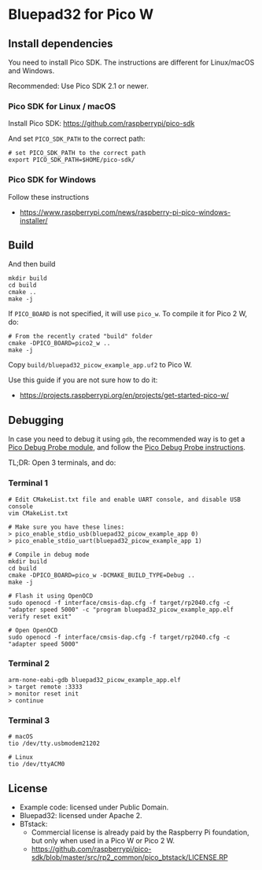 # Bluepad32 for Pico W

## Install dependencies

You need to install Pico SDK. The instructions are different for Linux/macOS and Windows.

Recommended: Use Pico SDK 2.1 or newer.

### Pico SDK for Linux / macOS

Install Pico SDK: https://github.com/raspberrypi/pico-sdk

And set `PICO_SDK_PATH` to the correct path:

```
# set PICO_SDK_PATH to the correct path
export PICO_SDK_PATH=$HOME/pico-sdk/
```

### Pico SDK for Windows

Follow these instructions

* <https://www.raspberrypi.com/news/raspberry-pi-pico-windows-installer/>

## Build

And then build

```shell
mkdir build
cd build
cmake ..
make -j
```

If `PICO_BOARD` is not specified, it will use `pico_w`. To compile it for Pico 2 W, do:

```shell
# From the recently crated "build" folder
cmake -DPICO_BOARD=pico2_w ..
make -j
```

Copy `build/bluepad32_picow_example_app.uf2` to Pico W.

Use this guide if you are not sure how to do it:

* <https://projects.raspberrypi.org/en/projects/get-started-pico-w/>

## Debugging

In case you need to debug it using `gdb`, the recommended way is to get a [Pico Debug Probe module][pico_probe], and
follow the [Pico Debug Probe instructions][pico_probe_doc].

TL;DR: Open 3 terminals, and do:

### Terminal 1

```shell
# Edit CMakeList.txt file and enable UART console, and disable USB console
vim CMakeList.txt

# Make sure you have these lines:
> pico_enable_stdio_usb(bluepad32_picow_example_app 0)
> pico_enable_stdio_uart(bluepad32_picow_example_app 1)
```

```shell
# Compile in debug mode
mkdir build
cd build
cmake -DPICO_BOARD=pico_w -DCMAKE_BUILD_TYPE=Debug ..
make -j
```

```shell
# Flash it using OpenOCD
sudo openocd -f interface/cmsis-dap.cfg -f target/rp2040.cfg -c "adapter speed 5000" -c "program bluepad32_picow_example_app.elf verify reset exit"
```

```shell
# Open OpenOCD
sudo openocd -f interface/cmsis-dap.cfg -f target/rp2040.cfg -c "adapter speed 5000"
```

### Terminal 2

```shell
arm-none-eabi-gdb bluepad32_picow_example_app.elf
> target remote :3333
> monitor reset init
> continue
```

### Terminal 3

```shell
# macOS
tio /dev/tty.usbmodem21202

# Linux
tio /dev/ttyACM0
```

[pico_probe]: https://www.raspberrypi.com/products/debug-probe/
[pico_probe_doc]: https://www.raspberrypi.com/documentation/microcontrollers/debug-probe.html

## License

- Example code: licensed under Public Domain.
- Bluepad32: licensed under Apache 2.
- BTstack:
  - Commercial license is already paid by the Raspberry Pi foundation, but only when used in a Pico W or Pico 2 W.
  - <https://github.com/raspberrypi/pico-sdk/blob/master/src/rp2_common/pico_btstack/LICENSE.RP>